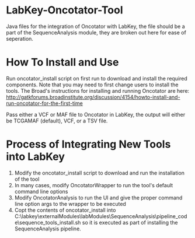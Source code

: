 # LabKey-Oncotator-Tool
Java files for the integration of Oncotator with LabKey, the file should be a part of the SequenceAnalysis module,
they are broken out here for ease of seperation.

# How To Install and Use
Run oncotator_install script on first run to download and install the required components.  Note that you may need to first change users to install the tools.  The Broad's instructions for installing and running Oncotator are here:  http://gatkforums.broadinstitute.org/discussion/4154/howto-install-and-run-oncotator-for-the-first-time

Pass either a VCF or MAF file to Oncotator in LabKey, the output will either be TCGAMAF (default), VCF, or a TSV file.

# Process of Integrating New Tools into LabKey

1. Modify the oncotator_install script to download and run the installation of the tool
2. In many cases, modify OncotatorWrapper to run the tool's default command line options
3. Modify OncotatorAnalysis to run the UI and give the proper command line option args to the wrapper to be executed
4. Copt the contents of oncotator_install into
C:\labkey\externalModules\labModules\SequenceAnalysis\pipeline_code\sequence_tools_install.sh so it is executed as part
of installing the SequenceAnalysis pipeline.

